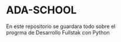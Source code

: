 # ADA-SCHOOL

En este repositorio se guardara todo sobre el  
progrma de Desarrollo Fullstak con Python
